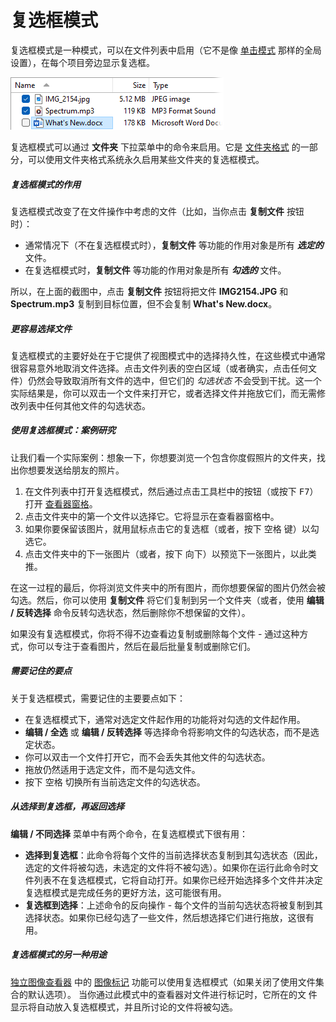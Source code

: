 # 复选框模式

复选框模式是一种模式，可以在文件列表中启用（它不是像 [单击模式](single-click_mode.zh.md) 那样的全局设置），在每个项目旁边显示复选框。

![](/Manual/images/media/13/check-box_2.png) 

复选框模式可以通过 **文件夹** 下拉菜单中的命令来启用。它是 [文件夹格式](/Manual/basic_concepts/folder_options/README.zh.md) 的一部分，可以使用文件夹格式系统永久启用某些文件夹的复选框模式。

##### 复选框模式的作用

复选框模式改变了在文件操作中考虑的文件（比如，当你点击 **复制文件** 按钮时）：

- 通常情况下（不在复选框模式时），**复制文件** 等功能的作用对象是所有 ***选定的*** 文件。
- 在复选框模式时，**复制文件** 等功能的作用对象是所有 ***勾选的*** 文件。

所以，在上面的截图中，点击 **复制文件** 按钮将把文件 **IMG2154.JPG** 和 **Spectrum.mp3** 复制到目标位置，但不会复制 **What's New.docx**。

##### 更容易选择文件

复选框模式的主要好处在于它提供了视图模式中的选择持久性，在这些模式中通常很容易意外地取消文件选择。点击文件列表的空白区域（或者确实，点击任何文件）仍然会导致取消所有文件的选中，但它们的 *勾选状态* 不会受到干扰。这一个实际结果是，你可以双击一个文件来打开它，或者选择文件并拖放它们，而无需修改列表中任何其他文件的勾选状态。

##### 使用复选框模式：案例研究

让我们看一个实际案例：想象一下，你想要浏览一个包含你度假照片的文件夹，找出你想要发送给朋友的照片。

1.  在文件列表中打开复选框模式，然后通过点击工具栏中的按钮（或按下 <kbd>F7</kbd>）打开 [查看器窗格](../../the_lister/viewer_pane.zh.md)。
2.  点击文件夹中的第一个文件以选择它。它将显示在查看器窗格中。
3.  如果你要保留该图片，就用鼠标点击它的复选框（或者，按下 <kbd>空格</kbd> 键）以勾选它。
4.  点击文件夹中的下一张图片（或者，按下 <kbd>向下</kbd>）以预览下一张图片，以此类推。

在这一过程的最后，你将浏览文件夹中的所有图片，而你想要保留的图片仍然会被勾选。然后，你可以使用 **复制文件** 将它们复制到另一个文件夹（或者，使用 **编辑 / 反转选择** 命令反转勾选状态，然后删除你不想保留的文件）。

如果没有复选框模式，你将不得不边查看边复制或删除每个文件 - 通过这种方式，你可以专注于查看图片，然后在最后批量复制或删除它们。

##### 需要记住的要点

关于复选框模式，需要记住的主要要点如下：

- 在复选框模式下，通常对选定文件起作用的功能将对勾选的文件起作用。
- **编辑 / 全选** 或 **编辑 / 反转选择** 等选择命令将影响文件的勾选状态，而不是选定状态。
- 你可以双击一个文件打开它，而不会丢失其他文件的勾选状态。
- 拖放仍然适用于选定文件，而不是勾选文件。
- 按下 <kbd>空格</kbd> 切换所有当前选定文件的勾选状态。

##### 从选择到复选框，再返回选择

**编辑 / 不同选择** 菜单中有两个命令，在复选框模式下很有用：

- **选择到复选框**：此命令将每个文件的当前选择状态复制到其勾选状态（因此，选定的文件将被勾选，未选定的文件将不被勾选）。如果你在运行此命令时文件列表不在复选框模式，它将自动打开。如果你已经开始选择多个文件并决定复选框模式是完成任务的更好方法，这可能很有用。
- **复选框到选择**：上述命令的反向操作 - 每个文件的当前勾选状态将被复制到其选择状态。如果你已经勾选了一些文件，然后想选择它们进行拖放，这很有用。

##### 复选框模式的另一种用途

[独立图像查看器](/Manual/additional_functionality/viewing_images/README.zh.md) 中的 [图像标记](/Manual/additional_functionality/viewing_images/image_marking.zh.md) 功能可以使用复选框模式（如果关闭了使用文件集合的默认选项）。 当你通过此模式中的查看器对文件进行标记时，它所在的文 件显示将自动放入复选框模式，并且所讨论的文件将被勾选。